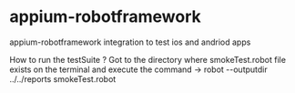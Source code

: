 # appium-robotframework
 appium-robotframework integration to test ios and andriod apps
 
 How to run the testSuite ?
 Got to the directory where smokeTest.robot file exists on the terminal and execute the command -> robot --outputdir ../../reports smokeTest.robot
